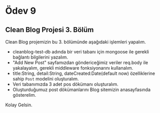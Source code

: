# Ödev 9

## Clean Blog Projesi 3. Bölüm

Clean Blog projemizin bu 3. bölümünde aşağıdaki işlemleri yapalım.

- cleanblog-test-db adında bir veri tabanı için mongoose ile gerekli bağlantı bilgilerini yazalım.
- "Add New Post" sayfamızdan göndericeğimiz veriler req.body ile yakalayalım, gerekli middleware fonksiyonarını kullanalım.
- title:String, detail:String, dateCreated:Date(default now) özelliklerine sahip `Post` modelini oluşturalım.
- Veri tabanımızda 3 adet pos dökümanı oluşturalım.
- Oluşturduğumuz post dökümanlarını Blog sitemizin anasayfasında gösterelim.


Kolay Gelsin.